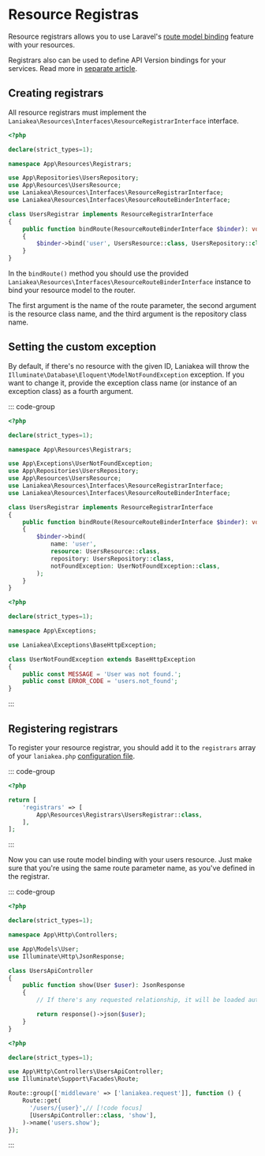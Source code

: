 # Resource Registras

Resource registrars allows you to use Laravel's [route model binding](https://laravel.com/docs/routing#route-model-binding)
feature with your resources.

Registrars also can be used to define API Version bindings for your services. Read more in [separate article](/resources/versions).

## Creating registrars

All resource registrars must implement the `Laniakea\Resources\Interfaces\ResourceRegistrarInterface` interface.

```php
<?php

declare(strict_types=1);

namespace App\Resources\Registrars;

use App\Repositories\UsersRepository;
use App\Resources\UsersResource;
use Laniakea\Resources\Interfaces\ResourceRegistrarInterface;
use Laniakea\Resources\Interfaces\ResourceRouteBinderInterface;

class UsersRegistrar implements ResourceRegistrarInterface
{
    public function bindRoute(ResourceRouteBinderInterface $binder): void
    {
        $binder->bind('user', UsersResource::class, UsersRepository::class);
    }
}
```

In the `bindRoute()` method you should use the provided `Laniakea\Resources\Interfaces\ResourceRouteBinderInterface`
instance to bind your resource model to the router.

The first argument is the name of the route parameter, the second argument is the resource class name, and the third argument
is the repository class name.

## Setting the custom exception

By default, if there's no resource with the given ID, Laniakea will throw the 
`Illuminate\Database\Eloquent\ModelNotFoundException` exception. If you want to change it, provide the exception
class name (or instance of an exception class) as a fourth argument.

::: code-group
```php [UsersRegistrar.php]
<?php

declare(strict_types=1);

namespace App\Resources\Registrars;

use App\Exceptions\UserNotFoundException;
use App\Repositories\UsersRepository;
use App\Resources\UsersResource;
use Laniakea\Resources\Interfaces\ResourceRegistrarInterface;
use Laniakea\Resources\Interfaces\ResourceRouteBinderInterface;

class UsersRegistrar implements ResourceRegistrarInterface
{
    public function bindRoute(ResourceRouteBinderInterface $binder): void
    {
        $binder->bind(
            name: 'user',
            resource: UsersResource::class,
            repository: UsersRepository::class,
            notFoundException: UserNotFoundException::class,
        );
    }
}
```

```php [UserNotFoundException.php]
<?php

declare(strict_types=1);

namespace App\Exceptions;

use Laniakea\Exceptions\BaseHttpException;

class UserNotFoundException extends BaseHttpException
{
    public const MESSAGE = 'User was not found.';
    public const ERROR_CODE = 'users.not_found';
}
```
:::

## Registering registrars

To register your resource registrar, you should add it to the `registrars` array of your `laniakea.php`
[configuration file](/configuration).

::: code-group
```php [config/laniakea.php]
<?php

return [
    'registrars' => [
        App\Resources\Registrars\UsersRegistrar::class,
    ],
];
```
:::

Now you can use route model binding with your users resource. Just make sure that you're using the same route parameter name,
as you've defined in the registrar.

::: code-group
```php [UsersApiController.php]
<?php

declare(strict_types=1);

namespace App\Http\Controllers;

use App\Models\User;
use Illuminate\Http\JsonResponse;

class UsersApiController
{
    public function show(User $user): JsonResponse
    {
        // If there's any requested relationship, it will be loaded automatically by Laniakea.

        return response()->json($user);
    }
}
```

```php [api.php]
<?php

declare(strict_types=1);

use App\Http\Controllers\UsersApiController;
use Illuminate\Support\Facades\Route;

Route::group(['middleware' => ['laniakea.request']], function () {
    Route::get(
      '/users/{user}',// [!code focus]
      [UsersApiController::class, 'show'],
    )->name('users.show');
});
```
:::
